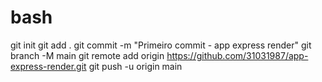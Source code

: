 # bash

git init
git add .
git commit -m "Primeiro commit - app express render"
git branch -M main
git remote add origin https://github.com/31031987/app-express-render.git
git push -u origin main
